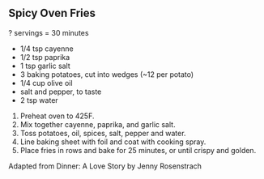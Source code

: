 ## Spicy Oven Fries

? servings = 30 minutes

* 1/4 tsp cayenne
* 1/2 tsp paprika
* 1 tsp garlic salt
* 3 baking potatoes, cut into wedges (~12 per potato)
* 1/4 cup olive oil
* salt and pepper, to taste
* 2 tsp water

1. Preheat oven to 425F.
2. Mix together cayenne, paprika, and garlic salt.
3. Toss potatoes, oil, spices, salt, pepper and water.
4. Line baking sheet with foil and coat with cooking spray.
5. Place fries in rows and bake for 25 minutes, or until crispy and golden.

Adapted from Dinner: A Love Story by Jenny Rosenstrach
